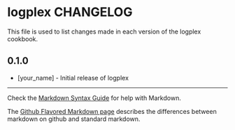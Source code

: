 logplex CHANGELOG
=================

This file is used to list changes made in each version of the logplex cookbook.

0.1.0
-----
- [your_name] - Initial release of logplex

- - -
Check the [Markdown Syntax Guide](http://daringfireball.net/projects/markdown/syntax) for help with Markdown.

The [Github Flavored Markdown page](http://github.github.com/github-flavored-markdown/) describes the differences between markdown on github and standard markdown.
